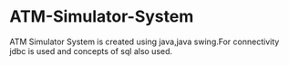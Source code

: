 # ATM-Simulator-System
ATM Simulator System is created using java,java swing.For connectivity jdbc is used and concepts of sql also used.
